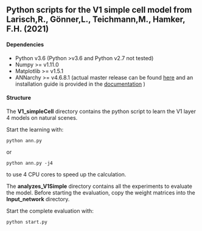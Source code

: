 ## Python scripts for the V1 simple cell model from Larisch,R., Gönner,L., Teichmann,M., Hamker, F.H. (2021)

#### Dependencies

* Python v3.6 (Python >v3.6 and Python v2.7 not tested)
* Numpy >= v1.11.0
* Matplotlib >= v1.5.1
* ANNarchy >= v4.6.8.1 (actual master release can be found [here](https://bitbucket.org/annarchy/annarchy/downloads/?tab=branches) and an installation guide is provided in the [documentation](https://annarchy.readthedocs.io/en/stable/intro/Installation.html) )

#### Structure

The **V1_simpleCell** directory contains the python script to learn the V1 layer 4 models on natural scenes.

Start the learning with:

```
python ann.py
```

or

```
python ann.py -j4
```

to use 4 CPU cores to speed up the calculation.

The **analyzes_V1Simple** directory contains all the experiments to evaluate the model. Before starting the evaluation, copy the weight matrices into the **Input_network** directory.

Start the complete evaluation with:

```
python start.py
```
